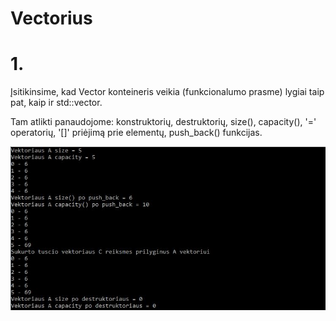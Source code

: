 # Vectorius

# 1.

Įsitikinsime, kad Vector konteineris veikia (funkcionalumo prasme) lygiai taip pat, kaip ir std::vector. 

Tam atlikti panaudojome: konstruktorių, destruktorių, size(), capacity(), '=' operatorių, '[]' priėjimą prie elementų, push_back() funkcijas.

![](Vector/ooop.JPG)
